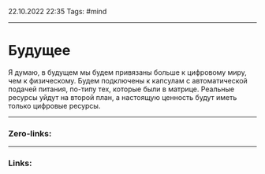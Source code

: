 22.10.2022 22:35
Tags: #mind 

---
# Будущее
Я думаю, в будущем мы будем привязаны больше к цифровому миру, чем к физическому. Будем подключены к капсулам с автоматической подачей питания, по-типу тех, которые были в матрице. Реальные ресурсы уйдут на второй план, а настоящую ценность будут иметь только цифровые ресурсы.

---
### Zero-links:


---
### Links:

